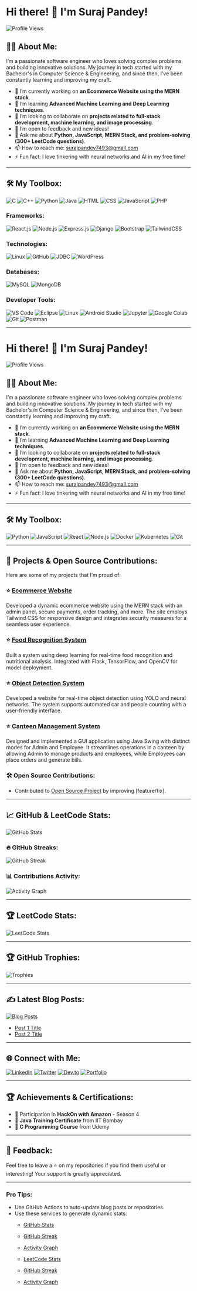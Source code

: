# Hi there! 👋 I'm Suraj Pandey!

![Profile Views](https://komarev.com/ghpvc/?username=spsurajpandeysp&label=PROFILE+VIEWS&style=flat-square&color=blue)

## 👨‍💻 About Me:
I’m a passionate software engineer who loves solving complex problems and building innovative solutions. My journey in tech started with my Bachelor's in Computer Science & Engineering, and since then, I’ve been constantly learning and improving my craft.

- 🔭 I’m currently working on **an Ecommerce Website using the MERN stack**.
- 🌱 I’m learning **Advanced Machine Learning and Deep Learning techniques**.
- 👯 I’m looking to collaborate on **projects related to full-stack development, machine learning, and image processing**.
- 🤔 I’m open to feedback and new ideas!
- 💬 Ask me about **Python, JavaScript, MERN Stack, and problem-solving (300+ LeetCode questions)**.
- 📫 How to reach me: [surajpandey7493@gmail.com](mailto:surajpandey7493@gmail.com)
- ⚡ Fun fact: I love tinkering with neural networks and AI in my free time!

---

## 🛠️ My Toolbox:
![C](https://img.shields.io/badge/-C-05122A?style=flat&logo=c)
![C++](https://img.shields.io/badge/-C++-05122A?style=flat&logo=c%2B%2B)
![Python](https://img.shields.io/badge/-Python-05122A?style=flat&logo=python)
![Java](https://img.shields.io/badge/-Java-05122A?style=flat&logo=java)
![HTML](https://img.shields.io/badge/-HTML-05122A?style=flat&logo=html5)
![CSS](https://img.shields.io/badge/-CSS-05122A?style=flat&logo=css3)
![JavaScript](https://img.shields.io/badge/-JavaScript-05122A?style=flat&logo=javascript)
![PHP](https://img.shields.io/badge/-PHP-05122A?style=flat&logo=php)

### Frameworks:
![React.js](https://img.shields.io/badge/-React-05122A?style=flat&logo=react)
![Node.js](https://img.shields.io/badge/-Node.js-05122A?style=flat&logo=node.js)
![Express.js](https://img.shields.io/badge/-Express.js-05122A?style=flat&logo=express)
![Django](https://img.shields.io/badge/-Django-05122A?style=flat&logo=django)
![Bootstrap](https://img.shields.io/badge/-Bootstrap-05122A?style=flat&logo=bootstrap)
![TailwindCSS](https://img.shields.io/badge/-TailwindCSS-05122A?style=flat&logo=tailwindcss)

### Technologies:
![Linux](https://img.shields.io/badge/-Linux-05122A?style=flat&logo=linux)
![GitHub](https://img.shields.io/badge/-GitHub-05122A?style=flat&logo=github)
![JDBC](https://img.shields.io/badge/-JDBC-05122A?style=flat&logo=java)
![WordPress](https://img.shields.io/badge/-WordPress-05122A?style=flat&logo=wordpress)

### Databases:
![MySQL](https://img.shields.io/badge/-MySQL-05122A?style=flat&logo=mysql)
![MongoDB](https://img.shields.io/badge/-MongoDB-05122A?style=flat&logo=mongodb)

### Developer Tools:
![VS Code](https://img.shields.io/badge/-VS_Code-05122A?style=flat&logo=visual-studio-code)
![Eclipse](https://img.shields.io/badge/-Eclipse-05122A?style=flat&logo=eclipse)
![Linux](https://img.shields.io/badge/-Linux-05122A?style=flat&logo=linux)
![Android Studio](https://img.shields.io/badge/-Android_Studio-05122A?style=flat&logo=android-studio)
![Jupyter](https://img.shields.io/badge/-Jupyter-05122A?style=flat&logo=jupyter)
![Google Colab](https://img.shields.io/badge/-Google_Colab-05122A?style=flat&logo=google-colab)
![Git](https://img.shields.io/badge/-Git-05122A?style=flat&logo=git)
![Postman](https://img.shields.io/badge/-Postman-05122A?style=flat&logo=postman)


---

# Hi there! 👋 I'm Suraj Pandey!

![Profile Views](https://komarev.com/ghpvc/?username=spsurajpandeysp&label=PROFILE+VIEWS&style=flat-square&color=blue)

## 👨‍💻 About Me:
I’m a passionate software engineer who loves solving complex problems and building innovative solutions. My journey in tech started with my Bachelor's in Computer Science & Engineering, and since then, I’ve been constantly learning and improving my craft.

- 🔭 I’m currently working on **an Ecommerce Website using the MERN stack**.
- 🌱 I’m learning **Advanced Machine Learning and Deep Learning techniques**.
- 👯 I’m looking to collaborate on **projects related to full-stack development, machine learning, and image processing**.
- 🤔 I’m open to feedback and new ideas!
- 💬 Ask me about **Python, JavaScript, MERN Stack, and problem-solving (300+ LeetCode questions)**.
- 📫 How to reach me: [surajpandey7493@gmail.com](mailto:surajpandey7493@gmail.com)
- ⚡ Fun fact: I love tinkering with neural networks and AI in my free time!

---

## 🛠️ My Toolbox:
![Python](https://img.shields.io/badge/-Python-05122A?style=flat&logo=python)
![JavaScript](https://img.shields.io/badge/-JavaScript-05122A?style=flat&logo=javascript)
![React](https://img.shields.io/badge/-React-05122A?style=flat&logo=react)
![Node.js](https://img.shields.io/badge/-Node.js-05122A?style=flat&logo=node.js)
![Docker](https://img.shields.io/badge/-Docker-05122A?style=flat&logo=docker)
![Kubernetes](https://img.shields.io/badge/-Kubernetes-05122A?style=flat&logo=kubernetes)
![Git](https://img.shields.io/badge/-Git-05122A?style=flat&logo=git)

---

## 🚀 Projects & Open Source Contributions:
Here are some of my projects that I’m proud of:

### ⭐ [Ecommerce Website](https://github.com/spsurajpandeysp/ecommerce-website)
Developed a dynamic ecommerce website using the MERN stack with an admin panel, secure payments, order tracking, and more. The site employs Tailwind CSS for responsive design and integrates security measures for a seamless user experience.

### ⭐ [Food Recognition System](https://github.com/spsurajpandeysp/food-recognition)
Built a system using deep learning for real-time food recognition and nutritional analysis. Integrated with Flask, TensorFlow, and OpenCV for model deployment.

### ⭐ [Object Detection System](https://github.com/spsurajpandeysp/object-detection)
Developed a website for real-time object detection using YOLO and neural networks. The system supports automated car and people counting with a user-friendly interface.

### ⭐ [Canteen Management System](https://github.com/spsurajpandeysp/canteen-management)
Designed and implemented a GUI application using Java Swing with distinct modes for Admin and Employee. It streamlines operations in a canteen by allowing Admin to manage products and employees, while Employees can place orders and generate bills.

### 🛠 Open Source Contributions:
- Contributed to [Open Source Project](https://github.com/example/project) by improving [feature/fix].

---

## 📈 GitHub & LeetCode Stats:

![GitHub Stats](https://github-readme-stats.vercel.app/api?username=spsurajpandeysp&show_icons=true&count_private=true&hide=stars&theme=radical)

### 🔥 GitHub Streaks:

![GitHub Streak](https://github-readme-streak-stats.herokuapp.com/?user=spsurajpandeysp&theme=radical)

### 📊 Contributions Activity:

![Activity Graph](https://github-readme-activity-graph.cyclic.app/graph?username=spsurajpandeysp&theme=dracula&bg_color=000000&color=FF6D00&line=FF6D00&point=FFFFFF&area=true)

---

## 🏆 LeetCode Stats:
![LeetCode Stats](https://leetcard.jacoblin.cool/spsurajpandeysp?theme=dark&font=Abel&ext=activity)

---

## 🏆 GitHub Trophies:

![Trophies](https://github-profile-trophy.vercel.app/?username=spsurajpandeysp&theme=radical&column=7)

---

## ✍️ Latest Blog Posts:
[![Blog Posts](https://img.shields.io/badge/-My%20Blog-05122A?style=flat&logo=readme)](https://your-blog-url.com)

<!-- BLOG-POST-LIST:START -->
- [Post 1 Title](https://your-blog-url.com/post1)
- [Post 2 Title](https://your-blog-url.com/post2)
<!-- BLOG-POST-LIST:END -->

---

## 🌐 Connect with Me:
[![LinkedIn](https://img.shields.io/badge/-LinkedIn-05122A?style=flat&logo=linkedin)](https://www.linkedin.com/in/spsurajpandeysp)
[![Twitter](https://img.shields.io/badge/-Twitter-05122A?style=flat&logo=twitter)](https://twitter.com/your-handle)
[![Dev.to](https://img.shields.io/badge/-Dev.to-05122A?style=flat&logo=dev.to)](https://dev.to/your-profile)
[![Portfolio](https://img.shields.io/badge/-Portfolio-05122A?style=flat&logo=firefox)](https://surajpandey.vercel.app)

---

## 🏆 Achievements & Certifications:
- 🏅 Participation in **HackOn with Amazon** - Season 4
- 🏅 **Java Training Certificate** from IIT Bombay
- 🏅 **C Programming Course** from Udemy

---

## 💬 Feedback:
Feel free to leave a ⭐️ on my repositories if you find them useful or interesting! Your support is greatly appreciated.

---

### Pro Tips:
- Use GitHub Actions to auto-update blog posts or repositories.
- Use these services to generate dynamic stats:
  - [GitHub Stats](https://github.com/anuraghazra/github-readme-stats)
  - [GitHub Streak](https://github.com/DenverCoder1/github-readme-streak-stats)
  - [Activity Graph](https://github.com/Ashutosh00710/github-readme-activity-graph)
  - [LeetCode Stats](https://github.com/JacobLinCool/LeetCode-Stats-Card)

  - [GitHub Streak](https://github.com/DenverCoder1/github-readme-streak-stats)
  - [Activity Graph](https://github.com/Ashutosh00710/github-readme-activity-graph)
